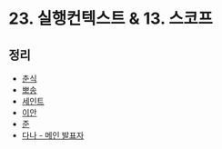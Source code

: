 # 23. 실행컨텍스트 & 13. 스코프

## 정리

- [춘식]()
- [뽀송]()
- [세인트](./saint.md)
- [이안]()
- [준]()
- [다나 - 메인 발표자]()
